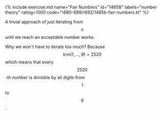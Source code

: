 {% include exercise.md name="Fair Numbers" id="1465B" labels="number theory" rating=1000 code="r680-699/r692/1465b-fair-numbers.kt" %}

A trivial approach of just iterating from $$n$$ until we reach an acceptable number works.

Why we won't have to iterate too much?  Because $$lcm(1, \ldots, 9) = 2520$$ which means that every $$2520$$-th number is divisible by all digits from $$1$$ to $$9$$.
